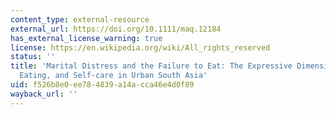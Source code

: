```yaml
---
content_type: external-resource
external_url: https://doi.org/10.1111/maq.12184
has_external_license_warning: true
license: https://en.wikipedia.org/wiki/All_rights_reserved
status: ''
title: 'Marital Distress and the Failure to Eat: The Expressive Dimensions of Feeding,
  Eating, and Self-care in Urban South Asia'
uid: f526b8e0-ee78-4839-a14a-cca46e4d0f89
wayback_url: ''
---
```


